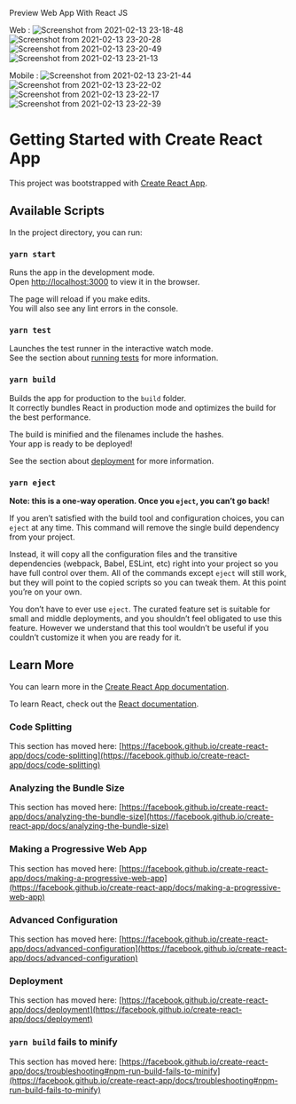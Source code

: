 Preview Web App With React JS

Web :
![Screenshot from 2021-02-13 23-18-48](https://user-images.githubusercontent.com/49190810/107855039-b4863500-6e52-11eb-857d-7014ebeb054d.png)
![Screenshot from 2021-02-13 23-20-28](https://user-images.githubusercontent.com/49190810/107855043-b7812580-6e52-11eb-83de-ee773d7fa8fb.png)
![Screenshot from 2021-02-13 23-20-49](https://user-images.githubusercontent.com/49190810/107855046-b9e37f80-6e52-11eb-8ac4-e6ee5994f563.png)
![Screenshot from 2021-02-13 23-21-13](https://user-images.githubusercontent.com/49190810/107855047-bc45d980-6e52-11eb-9020-7d2b0bea4cc8.png)

Mobile :
![Screenshot from 2021-02-13 23-21-44](https://user-images.githubusercontent.com/49190810/107855057-c4057e00-6e52-11eb-9b5c-23e53ac3fd0a.png)
![Screenshot from 2021-02-13 23-22-02](https://user-images.githubusercontent.com/49190810/107855061-c667d800-6e52-11eb-8dd4-d507a6f27ee9.png)
![Screenshot from 2021-02-13 23-22-17](https://user-images.githubusercontent.com/49190810/107855063-c8319b80-6e52-11eb-94c5-68e47a6785b8.png)
![Screenshot from 2021-02-13 23-22-39](https://user-images.githubusercontent.com/49190810/107855064-cbc52280-6e52-11eb-89cd-fabc0417ddaf.png)



# Getting Started with Create React App

This project was bootstrapped with [Create React App](https://github.com/facebook/create-react-app).

## Available Scripts

In the project directory, you can run:

### `yarn start`

Runs the app in the development mode.\
Open [http://localhost:3000](http://localhost:3000) to view it in the browser.

The page will reload if you make edits.\
You will also see any lint errors in the console.

### `yarn test`

Launches the test runner in the interactive watch mode.\
See the section about [running tests](https://facebook.github.io/create-react-app/docs/running-tests) for more information.

### `yarn build`

Builds the app for production to the `build` folder.\
It correctly bundles React in production mode and optimizes the build for the best performance.

The build is minified and the filenames include the hashes.\
Your app is ready to be deployed!

See the section about [deployment](https://facebook.github.io/create-react-app/docs/deployment) for more information.

### `yarn eject`

**Note: this is a one-way operation. Once you `eject`, you can’t go back!**

If you aren’t satisfied with the build tool and configuration choices, you can `eject` at any time. This command will remove the single build dependency from your project.

Instead, it will copy all the configuration files and the transitive dependencies (webpack, Babel, ESLint, etc) right into your project so you have full control over them. All of the commands except `eject` will still work, but they will point to the copied scripts so you can tweak them. At this point you’re on your own.

You don’t have to ever use `eject`. The curated feature set is suitable for small and middle deployments, and you shouldn’t feel obligated to use this feature. However we understand that this tool wouldn’t be useful if you couldn’t customize it when you are ready for it.

## Learn More

You can learn more in the [Create React App documentation](https://facebook.github.io/create-react-app/docs/getting-started).

To learn React, check out the [React documentation](https://reactjs.org/).

### Code Splitting

This section has moved here: [https://facebook.github.io/create-react-app/docs/code-splitting](https://facebook.github.io/create-react-app/docs/code-splitting)

### Analyzing the Bundle Size

This section has moved here: [https://facebook.github.io/create-react-app/docs/analyzing-the-bundle-size](https://facebook.github.io/create-react-app/docs/analyzing-the-bundle-size)

### Making a Progressive Web App

This section has moved here: [https://facebook.github.io/create-react-app/docs/making-a-progressive-web-app](https://facebook.github.io/create-react-app/docs/making-a-progressive-web-app)

### Advanced Configuration

This section has moved here: [https://facebook.github.io/create-react-app/docs/advanced-configuration](https://facebook.github.io/create-react-app/docs/advanced-configuration)

### Deployment

This section has moved here: [https://facebook.github.io/create-react-app/docs/deployment](https://facebook.github.io/create-react-app/docs/deployment)

### `yarn build` fails to minify

This section has moved here: [https://facebook.github.io/create-react-app/docs/troubleshooting#npm-run-build-fails-to-minify](https://facebook.github.io/create-react-app/docs/troubleshooting#npm-run-build-fails-to-minify)
